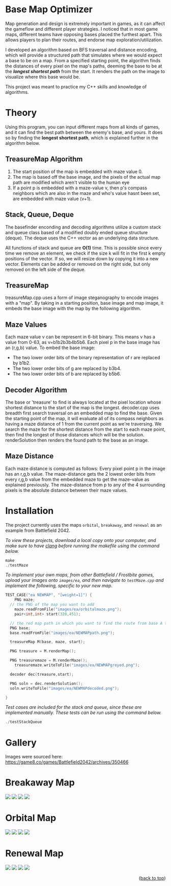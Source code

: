 # Base Map Optimizer

Map generation and design is extremely important in games, as it can affect the gameflow and different player strategies. I noticed that in most game maps, different teams have opposing bases placed the furthest apart. This allows players to plan their routes, and endorse map exploration/utilization.

I developed an algorithm based on BFS traversal and distance encoding, which will provide a structured path that simulates where we would expect a base to be on a map. From a specified starting point, the algorithm finds the distances of every pixel on the map's paths, deeming the base to be at the ***longest shortest path*** from the start. It renders the path on the image to visualize where this base would be.

This project was meant to practice my C++ skills and knowledge of algorithms. 

# Theory

Using this program, you can input different maps from all kinds of games, and it can find the best path between the enemy's base, and yours. It does so by finding the **longest shortest path**, which is explained further in the algorithm below. 

## TreasureMap Algorithm

1. The start position of the map is embedded with maze value 0. 
2. The map is based off the base image, and the pixels of the actual map path are modified which aren't visible to the human eye
3. If a point p is embedded with a maze-value v, then p's compass neighbors which are also in the maze and who's value hasnt been set, are embedded with maze value (v+1).

## Stack, Queue, Deque

The basefinder enconding and decoding algorithms utilize a custom stack and queue class based of a modified doubly ended queue structure (deque). The deque uses the C++ vector as an underlying data structure. 

All functions of stack and queue are **O(1)** time. This is possible since every time we remove an element, we check if the size k will fit in the first k empty positions of the vector. If so, we will resize down by copying it into a new vector. Elements can be added or removed on the right side, but only removed on the left side of the deque.

## TreasureMap 

treasureMap.cpp uses a form of image steganography to encode images with a "map". By taking in a starting position, base image and map image, it embeds the base image with the map by the following algorithm.

## Maze Values

Each maze value v can be represent in 6-bit binary. This means v has a value from 0-63, as v=b1b2b3b4b5b6. Each pixel p in the base image has an (r,g,b) value. To embed the base image: 
- The two lower order bits of the binary representation of r are replaced by b1b2. 
- The two lower order bits of g are replaced by b3b4. 
- The two lower order bits of b are replaced by b5b6. 

## Decoder Algorithm

The base or 'treasure' to find is always located at the pixel location whose shortest distance to the start of the map is the longest. decoder.cpp uses breadth first search traversal on an embedded map to find the base. Given the starting point of the map, it will evaluate all of its compass neighbors as having a maze distance of 1 from the current point as we're traversing. We search the maze for the shortest distance from the start to each maze point, then find the longest of those distances which will be the solution. renderSolution then renders the found path to the base as an image. 

## Maze Distance

Each maze distance is computed as follows: Every pixel point p in the image has an r,g,b value. The maze-distance gets the 2 lowest order bits from every r,g,b value from the embedded maze to get the maze-value as explained previously. The maze-distance from p to any of the 4 surrounding pixels is the absolute distance between their maze values. 

# Installation

The project currently uses the maps `orbital`, `breakaway`, and `renewal` as an example from Battlefield 2042. 

_To view these projects, download a local copy onto your computer, and make sure to have [clang](https://clang.llvm.org/get_started.html) before running the makefile using the command below._

```c++
make
./testMaze   
```

_To implement your own maps, from other Battlefield / Frostbite games, upload your images onto `images/ea`, and then navigate to `testMaze.cpp` and implement the following, specific to your new map._

```c++
TEST_CASE("ea NEWMAP", "[weight=1]") {
	PNG maze;
  // the PNG of the map you want to add
	maze.readFromFile("images/ea/orbitalmaze.png");
	pair<int,int> start(328,451);

  // the red map path in which you want to find the route from base A to B
  PNG base;
  base.readFromFile("images/ea/NEWMAPpath.png");

  treasureMap M(base, maze, start);

  PNG treasure = M.renderMap();

  PNG treasuremaze = M.renderMaze();
	treasuremaze.writeToFile("images/ea/NEWMAPgreyed.png");

  decoder dec(treasure,start);

  PNG soln = dec.renderSolution();
  soln.writeToFile("images/ea/NEWMAPdecoded.png");

}
```

_Test cases are included for the stack and queue, since these are implemented manually. These tests can be run using the command below._
```c++
./testStackQueue
```

# Gallery

Images were sourced here: https://game8.co/games/Battlefield2042/archives/350466
# Breakaway Map 
![](/images/ea/breakawaymap.png) 
![](/images/ea/breakawaymaze.png) 
![](/images/ea/breakawaygreyed.png) 
![](/images/ea/breakawaydecoded.png) 

# Orbital Map 
![](/images/ea/orbital.png) 
![](/images/ea/orbitalmap.png) 
![](/images/ea/orbitalmaze.png) 
![](/images/ea/orbitaldecoded.png)

# Renewal Map 
![](/images/ea/renewal.png) 
![](/images/ea/renewalmap.png) 
![](/images/ea/renewalgreyed.png) 
![](/images/ea/renewaldecoded.png) 




<p align="right">(<a href="#">back to top</a>)</p>

